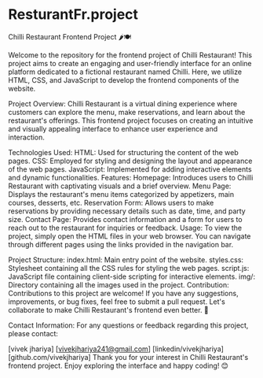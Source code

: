 # ResturantFr.project

Chilli Restaurant Frontend Project 🌶️🍽️

Welcome to the repository for the frontend project of Chilli Restaurant! This project aims to create an engaging and user-friendly interface for an online platform dedicated to a fictional restaurant named Chilli. Here, we utilize HTML, CSS, and JavaScript to develop the frontend components of the website.

Project Overview:
Chilli Restaurant is a virtual dining experience where customers can explore the menu, make reservations, and learn about the restaurant's offerings. This frontend project focuses on creating an intuitive and visually appealing interface to enhance user experience and interaction.

Technologies Used:
HTML: Used for structuring the content of the web pages.
CSS: Employed for styling and designing the layout and appearance of the web pages.
JavaScript: Implemented for adding interactive elements and dynamic functionalities.
Features:
Homepage: Introduces users to Chilli Restaurant with captivating visuals and a brief overview.
Menu Page: Displays the restaurant's menu items categorized by appetizers, main courses, desserts, etc.
Reservation Form: Allows users to make reservations by providing necessary details such as date, time, and party size.
Contact Page: Provides contact information and a form for users to reach out to the restaurant for inquiries or feedback.
Usage:
To view the project, simply open the HTML files in your web browser. You can navigate through different pages using the links provided in the navigation bar.

Project Structure:
index.html: Main entry point of the website.
styles.css: Stylesheet containing all the CSS rules for styling the web pages.
script.js: JavaScript file containing client-side scripting for interactive elements.
img/: Directory containing all the images used in the project.
Contribution:
Contributions to this project are welcome! If you have any suggestions, improvements, or bug fixes, feel free to submit a pull request. Let's collaborate to make Chilli Restaurant's frontend even better. 🚀

Contact Information:
For any questions or feedback regarding this project, please contact:

[vivek jhariya]
[vivekjhariya241@gmail.com]
[linkedin/vivekjhariya]
[github.com/vivekjhariya]
Thank you for your interest in Chilli Restaurant's frontend project. Enjoy exploring the interface and happy coding! 😊
